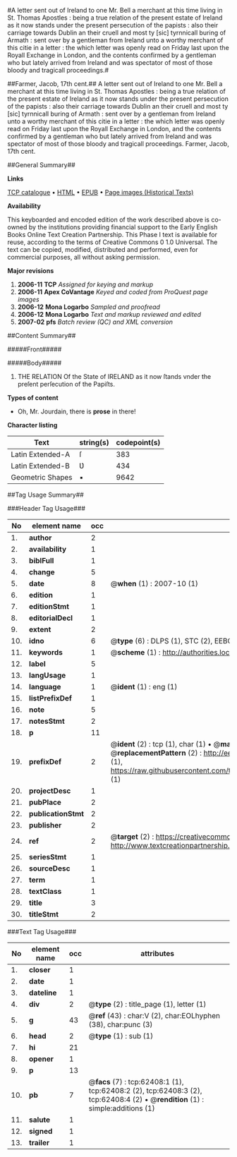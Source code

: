 #A letter sent out of Ireland to one Mr. Bell a merchant at this time living in St. Thomas Apostles : being a true relation of the present estate of Ireland as it now stands under the present persecution of the papists : also their carriage towards Dublin an their cruell and most ty [sic] tyrnnicall buring of Armath : sent over by a gentleman from Ireland unto a worthy merchant of this citie in a letter : the which letter was openly read on Friday last upon the Royall Exchange in London, and the contents confirmed by a gentleman who but lately arrived from Ireland and was spectator of most of those bloody and tragicall proceedings.#

##Farmer, Jacob, 17th cent.##
A letter sent out of Ireland to one Mr. Bell a merchant at this time living in St. Thomas Apostles : being a true relation of the present estate of Ireland as it now stands under the present persecution of the papists : also their carriage towards Dublin an their cruell and most ty [sic] tyrnnicall buring of Armath : sent over by a gentleman from Ireland unto a worthy merchant of this citie in a letter : the which letter was openly read on Friday last upon the Royall Exchange in London, and the contents confirmed by a gentleman who but lately arrived from Ireland and was spectator of most of those bloody and tragicall proceedings.
Farmer, Jacob, 17th cent.

##General Summary##

**Links**

[TCP catalogue](http://www.ota.ox.ac.uk/tcp/)  • 
[HTML](http://tei.it.ox.ac.uk/tcp/Texts-HTML/free/A40/A40896.html)  • 
[EPUB](http://tei.it.ox.ac.uk/tcp/Texts-EPUB/free/A40/A40896.epub) • 
[Page images (Historical Texts)](https://data.historicaltexts.jisc.ac.uk/view?pubId=eebo-12492645e&pageId=eebo-12492645e-62408-1)

**Availability**

This keyboarded and encoded edition of the
	       work described above is co-owned by the institutions
	       providing financial support to the Early English Books
	       Online Text Creation Partnership. This Phase I text is
	       available for reuse, according to the terms of Creative
	       Commons 0 1.0 Universal. The text can be copied,
	       modified, distributed and performed, even for
	       commercial purposes, all without asking permission.

**Major revisions**

1. __2006-11__ __TCP__ *Assigned for keying and markup*
1. __2006-11__ __Apex CoVantage__ *Keyed and coded from ProQuest page images*
1. __2006-12__ __Mona Logarbo__ *Sampled and proofread*
1. __2006-12__ __Mona Logarbo__ *Text and markup reviewed and edited*
1. __2007-02__ __pfs__ *Batch review (QC) and XML conversion*

##Content Summary##

#####Front#####

#####Body#####

1. THE RELATION Of the State of IRELAND as it now ſtands vnder the preſent perſecution of the Papiſts.

**Types of content**

  * Oh, Mr. Jourdain, there is **prose** in there!

**Character listing**


|Text|string(s)|codepoint(s)|
|---|---|---|
|Latin Extended-A|ſ|383|
|Latin Extended-B|Ʋ|434|
|Geometric Shapes|▪|9642|

##Tag Usage Summary##

###Header Tag Usage###

|No|element name|occ|attributes|
|---|---|---|---|
|1.|__author__|2||
|2.|__availability__|1||
|3.|__biblFull__|1||
|4.|__change__|5||
|5.|__date__|8| @__when__ (1) : 2007-10 (1)|
|6.|__edition__|1||
|7.|__editionStmt__|1||
|8.|__editorialDecl__|1||
|9.|__extent__|2||
|10.|__idno__|6| @__type__ (6) : DLPS (1), STC (2), EEBO-CITATION (1), OCLC (1), VID (1)|
|11.|__keywords__|1| @__scheme__ (1) : http://authorities.loc.gov/ (1)|
|12.|__label__|5||
|13.|__langUsage__|1||
|14.|__language__|1| @__ident__ (1) : eng (1)|
|15.|__listPrefixDef__|1||
|16.|__note__|5||
|17.|__notesStmt__|2||
|18.|__p__|11||
|19.|__prefixDef__|2| @__ident__ (2) : tcp (1), char (1)  •  @__matchPattern__ (2) : ([0-9\-]+):([0-9IVX]+) (1), (.+) (1)  •  @__replacementPattern__ (2) : http://eebo.chadwyck.com/downloadtiff?vid=$1&page=$2 (1), https://raw.githubusercontent.com/textcreationpartnership/Texts/master/tcpchars.xml#$1 (1)|
|20.|__projectDesc__|1||
|21.|__pubPlace__|2||
|22.|__publicationStmt__|2||
|23.|__publisher__|2||
|24.|__ref__|2| @__target__ (2) : https://creativecommons.org/publicdomain/zero/1.0/ (1), http://www.textcreationpartnership.org/docs/. (1)|
|25.|__seriesStmt__|1||
|26.|__sourceDesc__|1||
|27.|__term__|1||
|28.|__textClass__|1||
|29.|__title__|3||
|30.|__titleStmt__|2||


###Text Tag Usage###

|No|element name|occ|attributes|
|---|---|---|---|
|1.|__closer__|1||
|2.|__date__|1||
|3.|__dateline__|1||
|4.|__div__|2| @__type__ (2) : title_page (1), letter (1)|
|5.|__g__|43| @__ref__ (43) : char:V (2), char:EOLhyphen (38), char:punc (3)|
|6.|__head__|2| @__type__ (1) : sub (1)|
|7.|__hi__|21||
|8.|__opener__|1||
|9.|__p__|13||
|10.|__pb__|7| @__facs__ (7) : tcp:62408:1 (1), tcp:62408:2 (2), tcp:62408:3 (2), tcp:62408:4 (2)  •  @__rendition__ (1) : simple:additions (1)|
|11.|__salute__|1||
|12.|__signed__|1||
|13.|__trailer__|1||
